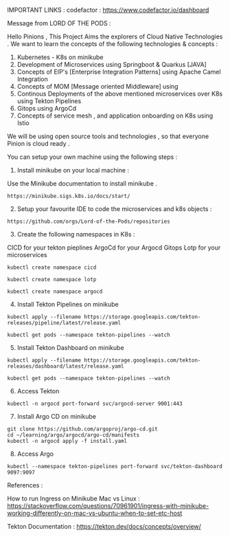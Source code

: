 IMPORTANT LINKS :
codefactor : https://www.codefactor.io/dashboard


Message from LORD OF THE PODS :

Hello Pinions , 
This Project Aims the explorers of Cloud Native Technologies . 
We want to learn the concepts of the following technologies & concepts :

1. Kubernetes - K8s on minikube 
2. Development of Microservices using Springboot & Quarkus [JAVA]
3. Concepts of EIP's [Enterprise Integration Patterns] using Apache Camel Integration
4. Concepts of MOM [Message oriented Middleware] using 
5. Continous Deployments of the above mentioned microservices over K8s using Tekton Pipelines
6. Gitops using ArgoCd
7. Concepts of service mesh , and application onboarding on K8s using Istio 

We will be using open source tools and technologies ,
so that everyone Pinion is cloud ready .


You can setup your own machine using the following steps : 

1. Install minikube on your local machine :

Use the Minikube documentation to install minikube .

```
https://minikube.sigs.k8s.io/docs/start/
```

2. Setup your favourite IDE to code the microservices and k8s objects :

```
https://github.com/orgs/Lord-of-the-Pods/repositories
```


3. Create the following namespaces in K8s :

CICD for your tekton pieplines
ArgoCd for your Argocd Gitops
Lotp for your microservices

```
kubectl create namespace cicd            

kubectl create namespace lotp

kubectl create namespace argocd
```


4. Install Tekton Pipelines on minikube 

```
kubectl apply --filename https://storage.googleapis.com/tekton-releases/pipeline/latest/release.yaml

kubectl get pods --namespace tekton-pipelines --watch
```

5. Install Tekton Dashboard on minikube
```
kubectl apply --filename https://storage.googleapis.com/tekton-releases/dashboard/latest/release.yaml

kubectl get pods --namespace tekton-pipelines --watch
```

6. Access Tekton
```
kubectl -n argocd port-forward svc/argocd-server 9001:443
```

7. Install Argo CD on minikube 
```
git clone https://github.com/argoproj/argo-cd.git
cd ~/learning/argo/argocd/argo-cd/manifests
kubectl -n argocd apply -f install.yaml
```

8. Access Argo
```
kubectl --namespace tekton-pipelines port-forward svc/tekton-dashboard 9097:9097
```





References :

How to run  Ingress on Minikube Mac vs Linux :
https://stackoverflow.com/questions/70961901/ingress-with-minikube-working-differently-on-mac-vs-ubuntu-when-to-set-etc-host

Tekton Documentation :
https://tekton.dev/docs/concepts/overview/



